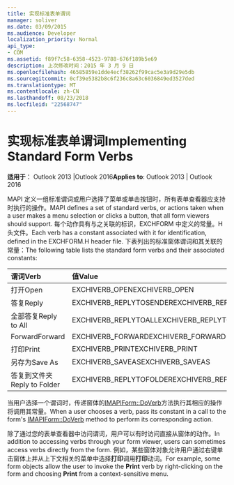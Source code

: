 ```yaml
---
title: 实现标准表单谓词
manager: soliver
ms.date: 03/09/2015
ms.audience: Developer
localization_priority: Normal
api_type:
- COM
ms.assetid: f89f7c58-6358-4523-9788-676f189b5e69
description: 上次修改时间：2015 年 3 月 9 日
ms.openlocfilehash: 46585859e1dde4ecf38262f99cac5e3a9d29e5db
ms.sourcegitcommit: 0cf39e5382b8c6f236c8a63c6036849ed3527ded
ms.translationtype: MT
ms.contentlocale: zh-CN
ms.lasthandoff: 08/23/2018
ms.locfileid: "22568747"
---
```

# <a name="implementing-standard-form-verbs"></a><span data-ttu-id="5c124-103">实现标准表单谓词</span><span class="sxs-lookup"><span data-stu-id="5c124-103">Implementing Standard Form Verbs</span></span>

  
  
<span data-ttu-id="5c124-104">**适用于**： Outlook 2013 |Outlook 2016</span><span class="sxs-lookup"><span data-stu-id="5c124-104">**Applies to**: Outlook 2013 | Outlook 2016</span></span> 
  
<span data-ttu-id="5c124-105">MAPI 定义一组标准谓词或用户选择了菜单或单击按钮时，所有表单查看器应支持时执行的操作。</span><span class="sxs-lookup"><span data-stu-id="5c124-105">MAPI defines a set of standard verbs, or actions taken when a user makes a menu selection or clicks a button, that all form viewers should support.</span></span> <span data-ttu-id="5c124-106">每个动作具有与之关联的标识，EXCHFORM 中定义的常量。H 头文件。</span><span class="sxs-lookup"><span data-stu-id="5c124-106">Each verb has a constant associated with it for identification, defined in the EXCHFORM.H header file.</span></span> <span data-ttu-id="5c124-107">下表列出的标准窗体谓词和其关联的常量：</span><span class="sxs-lookup"><span data-stu-id="5c124-107">The following table lists the standard form verbs and their associated constants:</span></span>
  
|<span data-ttu-id="5c124-108">**谓词**</span><span class="sxs-lookup"><span data-stu-id="5c124-108">**Verb**</span></span>|<span data-ttu-id="5c124-109">**值**</span><span class="sxs-lookup"><span data-stu-id="5c124-109">**Value**</span></span>|
|:-----|:-----|
|<span data-ttu-id="5c124-110">打开</span><span class="sxs-lookup"><span data-stu-id="5c124-110">Open</span></span>  <br/> |<span data-ttu-id="5c124-111">EXCHIVERB_OPEN</span><span class="sxs-lookup"><span data-stu-id="5c124-111">EXCHIVERB_OPEN</span></span>  <br/> |
|<span data-ttu-id="5c124-112">答复</span><span class="sxs-lookup"><span data-stu-id="5c124-112">Reply</span></span>  <br/> |<span data-ttu-id="5c124-113">EXCHIVERB_REPLYTOSENDER</span><span class="sxs-lookup"><span data-stu-id="5c124-113">EXCHIVERB_REPLYTOSENDER</span></span>  <br/> |
|<span data-ttu-id="5c124-114">全部答复</span><span class="sxs-lookup"><span data-stu-id="5c124-114">Reply to All</span></span>  <br/> |<span data-ttu-id="5c124-115">EXCHIVERB_REPLYTOALL</span><span class="sxs-lookup"><span data-stu-id="5c124-115">EXCHIVERB_REPLYTOALL</span></span>  <br/> |
|<span data-ttu-id="5c124-116">Forward</span><span class="sxs-lookup"><span data-stu-id="5c124-116">Forward</span></span>  <br/> |<span data-ttu-id="5c124-117">EXCHIVERB_FORWARD</span><span class="sxs-lookup"><span data-stu-id="5c124-117">EXCHIVERB_FORWARD</span></span>  <br/> |
|<span data-ttu-id="5c124-118">打印</span><span class="sxs-lookup"><span data-stu-id="5c124-118">Print</span></span>  <br/> |<span data-ttu-id="5c124-119">EXCHIVERB_PRINT</span><span class="sxs-lookup"><span data-stu-id="5c124-119">EXCHIVERB_PRINT</span></span>  <br/> |
|<span data-ttu-id="5c124-120">另存为</span><span class="sxs-lookup"><span data-stu-id="5c124-120">Save As</span></span>  <br/> |<span data-ttu-id="5c124-121">EXCHIVERB_SAVEAS</span><span class="sxs-lookup"><span data-stu-id="5c124-121">EXCHIVERB_SAVEAS</span></span>  <br/> |
|<span data-ttu-id="5c124-122">答复到文件夹</span><span class="sxs-lookup"><span data-stu-id="5c124-122">Reply to Folder</span></span>  <br/> |<span data-ttu-id="5c124-123">EXCHIVERB_REPLYTOFOLDER</span><span class="sxs-lookup"><span data-stu-id="5c124-123">EXCHIVERB_REPLYTOFOLDER</span></span>  <br/> |
   
<span data-ttu-id="5c124-124">当用户选择一个谓词时，传递窗体的[IMAPIForm::DoVerb](imapiform-doverb.md)方法执行其相应的操作将调用其常量。</span><span class="sxs-lookup"><span data-stu-id="5c124-124">When a user chooses a verb, pass its constant in a call to the form's [IMAPIForm::DoVerb](imapiform-doverb.md) method to perform its corresponding action.</span></span> 
  
<span data-ttu-id="5c124-125">除了通过您的表单查看器中访问谓词，用户可以有时访问直接从窗体的动作。</span><span class="sxs-lookup"><span data-stu-id="5c124-125">In addition to accessing verbs through your form viewer, users can sometimes access verbs directly from the form.</span></span> <span data-ttu-id="5c124-126">例如，某些窗体对象允许用户通过右键单击窗体上并从上下文相关的菜单中选择**打印**调用**打印**动词。</span><span class="sxs-lookup"><span data-stu-id="5c124-126">For example, some form objects allow the user to invoke the **Print** verb by right-clicking on the form and choosing **Print** from a context-sensitive menu.</span></span> 
  

